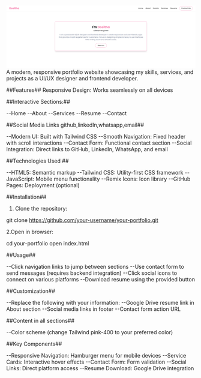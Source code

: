 ![portfolio overview](image.png)
A modern, responsive portfolio website showcasing my skills, services, and projects as a UI/UX designer and frontend developer.

##Features##
Responsive Design: Works seamlessly on all devices

##Interactive Sections:##

--Home
--About
--Services
--Resume
--Contact

##Social Media Links github,linkedIn,whatsapp,email##

--Modern UI: Built with Tailwind CSS
--Smooth Navigation: Fixed header with scroll interactions
--Contact Form: Functional contact section
--Social Integration: Direct links to GitHub, LinkedIn, WhatsApp, and email

##Technologies Used ##

--HTML5: Semantic markup
--Tailwind CSS: Utility-first CSS framework
--JavaScript: Mobile menu functionality
--Remix Icons: Icon library
--GitHub Pages: Deployment (optional)

##Installation##

 1. Clone the repository:
    
 git clone https://github.com/your-username/your-portfolio.git

 2.Open in browser:
 
 cd your-portfolio
 open index.html

 ##Usage##

--Click navigation links to jump between sections
--Use contact form to send messages (requires backend integration)
--Click social icons to connect on various platforms
--Download resume using the provided button

##Customization##

--Replace the following with your information:
--Google Drive resume link in About section
--Social media links in footer
--Contact form action URL

##Content in all sections##

--Color scheme (change Tailwind pink-400 to your preferred color)

##Key Components##

--Responsive Navigation: Hamburger menu for mobile devices
--Service Cards: Interactive hover effects
--Contact Form: Form validation
--Social Links: Direct platform access
--Resume Download: Google Drive integration
